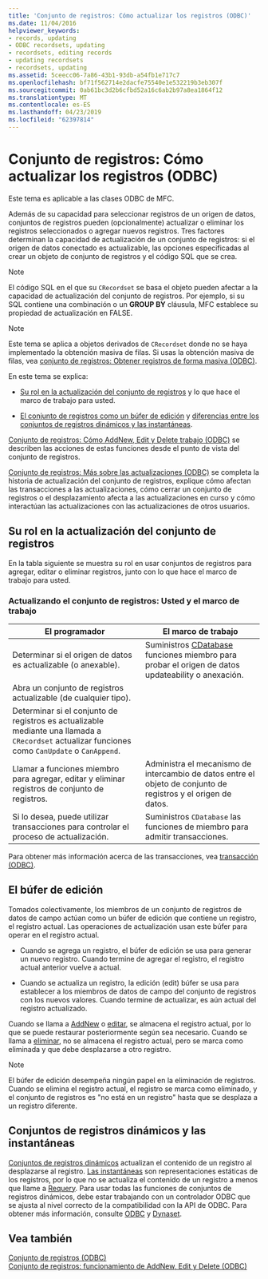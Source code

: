 ```yaml
---
title: 'Conjunto de registros: Cómo actualizar los registros (ODBC)'
ms.date: 11/04/2016
helpviewer_keywords:
- records, updating
- ODBC recordsets, updating
- recordsets, editing records
- updating recordsets
- recordsets, updating
ms.assetid: 5ceecc06-7a86-43b1-93db-a54fb1e717c7
ms.openlocfilehash: bf71f562714e2dacfe75540e1e532219b3eb307f
ms.sourcegitcommit: 0ab61bc3d2b6cfbd52a16c6ab2b97a8ea1864f12
ms.translationtype: MT
ms.contentlocale: es-ES
ms.lasthandoff: 04/23/2019
ms.locfileid: "62397814"
---
```

# <a name="recordset-how-recordsets-update-records-odbc"></a>Conjunto de registros: Cómo actualizar los registros (ODBC)

Este tema es aplicable a las clases ODBC de MFC.

Además de su capacidad para seleccionar registros de un origen de datos, conjuntos de registros pueden (opcionalmente) actualizar o eliminar los registros seleccionados o agregar nuevos registros. Tres factores determinan la capacidad de actualización de un conjunto de registros: si el origen de datos conectado es actualizable, las opciones especificadas al crear un objeto de conjunto de registros y el código SQL que se crea.

> [!NOTE]
>  El código SQL en el que su `CRecordset` se basa el objeto pueden afectar a la capacidad de actualización del conjunto de registros. Por ejemplo, si su SQL contiene una combinación o un **GROUP BY** cláusula, MFC establece su propiedad de actualización en FALSE.

> [!NOTE]
>  Este tema se aplica a objetos derivados de `CRecordset` donde no se haya implementado la obtención masiva de filas. Si usas la obtención masiva de filas, vea [conjunto de registros: Obtener registros de forma masiva (ODBC)](../../data/odbc/recordset-fetching-records-in-bulk-odbc.md).

En este tema se explica:

- [Su rol en la actualización del conjunto de registros](#_core_your_role_in_recordset_updating) y lo que hace el marco de trabajo para usted.

- [El conjunto de registros como un búfer de edición](#_core_the_edit_buffer) y [diferencias entre los conjuntos de registros dinámicos y las instantáneas](#_core_dynasets_and_snapshots).

[Conjunto de registros: Cómo AddNew, Edit y Delete trabajo (ODBC)](../../data/odbc/recordset-how-addnew-edit-and-delete-work-odbc.md) se describen las acciones de estas funciones desde el punto de vista del conjunto de registros.

[Conjunto de registros: Más sobre las actualizaciones (ODBC)](../../data/odbc/recordset-more-about-updates-odbc.md) se completa la historia de actualización del conjunto de registros, explique cómo afectan las transacciones a las actualizaciones, cómo cerrar un conjunto de registros o el desplazamiento afecta a las actualizaciones en curso y cómo interactúan las actualizaciones con las actualizaciones de otros usuarios.

##  <a name="_core_your_role_in_recordset_updating"></a> Su rol en la actualización del conjunto de registros

En la tabla siguiente se muestra su rol en usar conjuntos de registros para agregar, editar o eliminar registros, junto con lo que hace el marco de trabajo para usted.

### <a name="recordset-updating-you-and-the-framework"></a>Actualizando el conjunto de registros: Usted y el marco de trabajo

|El programador|El marco de trabajo|
|---------|-------------------|
|Determinar si el origen de datos es actualizable (o anexable).|Suministros [CDatabase](../../mfc/reference/cdatabase-class.md) funciones miembro para probar el origen de datos updateability o anexación.|
|Abra un conjunto de registros actualizable (de cualquier tipo).||
|Determinar si el conjunto de registros es actualizable mediante una llamada a `CRecordset` actualizar funciones como `CanUpdate` o `CanAppend`.||
|Llamar a funciones miembro para agregar, editar y eliminar registros de conjunto de registros.|Administra el mecanismo de intercambio de datos entre el objeto de conjunto de registros y el origen de datos.|
|Si lo desea, puede utilizar transacciones para controlar el proceso de actualización.|Suministros `CDatabase` las funciones de miembro para admitir transacciones.|

Para obtener más información acerca de las transacciones, vea [transacción (ODBC)](../../data/odbc/transaction-odbc.md).

##  <a name="_core_the_edit_buffer"></a> El búfer de edición

Tomados colectivamente, los miembros de un conjunto de registros de datos de campo actúan como un búfer de edición que contiene un registro, el registro actual. Las operaciones de actualización usan este búfer para operar en el registro actual.

- Cuando se agrega un registro, el búfer de edición se usa para generar un nuevo registro. Cuando termine de agregar el registro, el registro actual anterior vuelve a actual.

- Cuando se actualiza un registro, la edición (edit) búfer se usa para establecer a los miembros de datos de campo del conjunto de registros con los nuevos valores. Cuando termine de actualizar, es aún actual del registro actualizado.

Cuando se llama a [AddNew](../../mfc/reference/crecordset-class.md#addnew) o [editar](../../mfc/reference/crecordset-class.md#edit), se almacena el registro actual, por lo que se puede restaurar posteriormente según sea necesario. Cuando se llama a [eliminar](../../mfc/reference/crecordset-class.md#delete), no se almacena el registro actual, pero se marca como eliminada y que debe desplazarse a otro registro.

> [!NOTE]
>  El búfer de edición desempeña ningún papel en la eliminación de registros. Cuando se elimina el registro actual, el registro se marca como eliminado, y el conjunto de registros es "no está en un registro" hasta que se desplaza a un registro diferente.

##  <a name="_core_dynasets_and_snapshots"></a> Conjuntos de registros dinámicos y las instantáneas

[Conjuntos de registros dinámicos](../../data/odbc/dynaset.md) actualizan el contenido de un registro al desplazarse al registro. [Las instantáneas](../../data/odbc/snapshot.md) son representaciones estáticas de los registros, por lo que no se actualiza el contenido de un registro a menos que llame a [Requery](../../mfc/reference/crecordset-class.md#requery). Para usar todas las funciones de conjuntos de registros dinámicos, debe estar trabajando con un controlador ODBC que se ajusta al nivel correcto de la compatibilidad con la API de ODBC. Para obtener más información, consulte [ODBC](../../data/odbc/odbc-basics.md) y [Dynaset](../../data/odbc/dynaset.md).

## <a name="see-also"></a>Vea también

[Conjunto de registros (ODBC)](../../data/odbc/recordset-odbc.md)<br/>
[Conjunto de registros: funcionamiento de AddNew, Edit y Delete (ODBC)](../../data/odbc/recordset-how-addnew-edit-and-delete-work-odbc.md)
